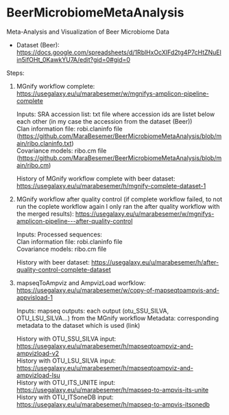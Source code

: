 # BeerMicrobiomeMetaAnalysis
Meta-Analysis and Visualization of Beer Microbiome Data

- Dataset (Beer): https://docs.google.com/spreadsheets/d/1RblHxOcXIFd2tg4P7cHtZNuElin5ifOHt_0KawkYU7A/edit?gid=0#gid=0 

Steps:
1.  MGnify workflow complete: https://usegalaxy.eu/u/marabesemer/w/mgnifys-amplicon-pipeline-complete
       
    Inputs:
    SRA accession list: txt file where accession ids are listet below each other (in my case the accession from the dataset (Beer))  
    Clan information file: robi.claninfo file (https://github.com/MaraBesemer/BeerMicrobiomeMetaAnalysis/blob/main/ribo.claninfo.txt)  
    Covariance models: ribo.cm file (https://github.com/MaraBesemer/BeerMicrobiomeMetaAnalysis/blob/main/ribo.cm)  
  
    History of MGnify workflow complete with beer dataset: https://usegalaxy.eu/u/marabesemer/h/mgnify-complete-dataset-1  


2. MGnify workflow after quality control (if complete workflow failed, to not run the coplete workflow again I only ran the after quality workflow with the merged results): https://usegalaxy.eu/u/marabesemer/w/mgnifys-amplicon-pipeline---after-quality-control
      
   Inputs:
   Processed sequences:  
   Clan information file: robi.claninfo file   
   Covariance models: ribo.cm file
   
   History with beer dataset: https://usegalaxy.eu/u/marabesemer/h/after-quality-control-complete-dataset
  

3. mapseqToAmpviz and AmpvizLoad worfklow: https://usegalaxy.eu/u/marabesemer/w/copy-of-mapseqtoampvis-and-appvisload-1
     
   Inputs:
   mapseq outputs: each output (otu_SSU_SILVA, OTU_LSU_SILVA...) from the MGnify workflow
   Metadata: corresponding metadata to the dataset which is used (link)
     
   History with OTU_SSU_SILVA input: https://usegalaxy.eu/u/marabesemer/h/mapseqtoampviz-and-ampvizload-v2  
   History with OTU_LSU_SILVA input: https://usegalaxy.eu/u/marabesemer/h/mapseqtoampviz-and-ampvizload-lsu  
   History with OTU_ITS_UNITE input: https://usegalaxy.eu/u/marabesemer/h/mapseq-to-ampvis-its-unite     
   History with OTU_ITSoneDB input: https://usegalaxy.eu/u/marabesemer/h/mapseq-to-ampvis-itsonedb   
  
